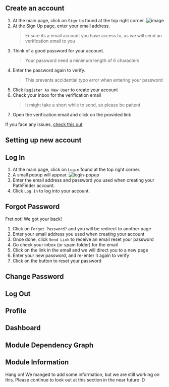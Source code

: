 ## Create an account
1. At the main page, click on `Sign Up` found at the top right corner.
![image](https://user-images.githubusercontent.com/88828097/175512949-038e6f24-6cd4-4cf9-9f73-16d249cf6d9b.png)
2. At the Sign Up page, enter your email address.
    > Ensure its a email account you have access to, as we will send an verification email to you
4. Think of a good password for your account.  
    > Your password need a minimum length of 6 characters 
5. Enter the password again to verify.  
    > This prevents accidential typo error when entering your password
6. Click `Register As New User` to create your account
7. Check your inbox for the verification email
    > It might take a short while to send, so please be paitent  
8. Open the verification email and click on the provided link

If you face any issues, [check this out](./common-issues#create-an-account).

## Setting up new account

## Log In
1. At the main page, click on `Login` found at the top right corner.
2. A small popup will appear.
![login-popup](https://user-images.githubusercontent.com/88828097/175517616-b9bde7d3-8f61-466f-95af-e04e3ef2a95a.png)
3. Enter the email address and password you used when creating your PathFinder account.
4. Click `Log In` to log into your account.

## Forgot Password
Fret not! We got your back! 
1. Click on `Forget Password?` and you will be redirect to another page
2. Enter your email address you used when creating your account
3. Once done, click `Send Link` to receive an email reset your password
4. Go check your inbox (or spam folder) for the email
5. Click on the link in the email and we will direct you to a new page
6. Enter your new password, and re-enter it again to verify
7. Click on the button to reset your password

## Change Password

## Log Out

## Profile

## Dashboard

## Module Dependency Graph

## Module Information

Hang on! We manged to add some information, but we are still working on this. Please continue to look out at this section in the near future :D

